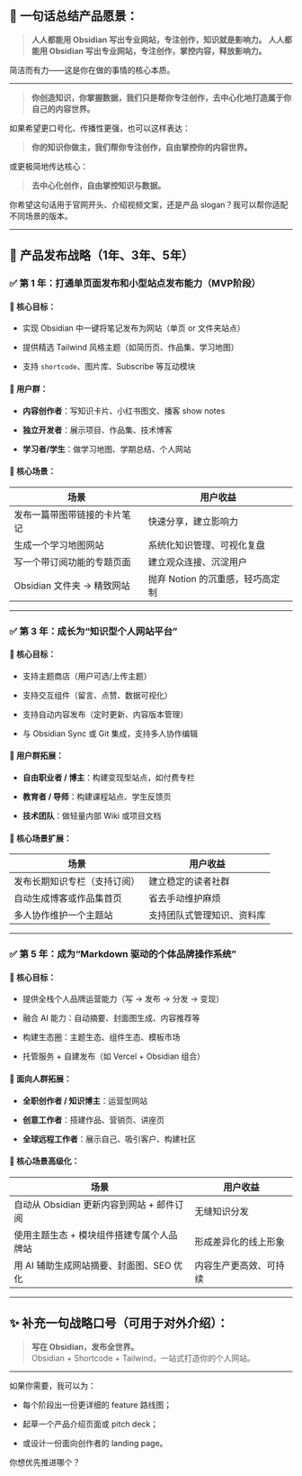 
## 🎯 一句话总结产品愿景：

> **人人都能用 Obsidian 写出专业网站，专注创作，知识就是影响力。**
   **人人都能用 Obsidian 写出专业网站，专注创作，掌控内容，释放影响力。**

简洁而有力——这是你在做的事情的核心本质。

---

> **你创造知识，你掌握数据，我们只是帮你专注创作，去中心化地打造属于你自己的内容世界。**

如果希望更口号化、传播性更强，也可以这样表达：

> **你的知识你做主，我们帮你专注创作，自由掌控你的内容世界。**

或更极简地传达核心：

> **去中心化创作，自由掌控知识与数据。**

你希望这句话用于官网开头、介绍视频文案，还是产品 slogan？我可以帮你适配不同场景的版本。

---

## 🧭 产品发布战略（1年、3年、5年）

### ✅ **第 1 年：打通单页面发布和小型站点发布能力（MVP阶段）**

#### 🎯 核心目标：

- 实现 Obsidian 中一键将笔记发布为网站（单页 or 文件夹站点）
    
- 提供精选 Tailwind 风格主题（如简历页、作品集、学习地图）
    
- 支持 `shortcode`、图片库、Subscribe 等互动模块
    

#### 🎯 用户群：

- **内容创作者**：写知识卡片、小红书图文、播客 show notes
    
- **独立开发者**：展示项目、作品集、技术博客
    
- **学习者/学生**：做学习地图、学期总结、个人网站
    

#### 🎯 核心场景：

|场景|用户收益|
|---|---|
|发布一篇带图带链接的卡片笔记|快速分享，建立影响力|
|生成一个学习地图网站|系统化知识管理、可视化复盘|
|写一个带订阅功能的专题页面|建立观众连接、沉淀用户|
|Obsidian 文件夹 → 精致网站|抛弃 Notion 的沉重感，轻巧高定制|

---

### ✅ **第 3 年：成长为“知识型个人网站平台”**

#### 🎯 核心目标：

- 支持主题商店（用户可选/上传主题）
    
- 支持交互组件（留言、点赞、数据可视化）
    
- 支持自动内容发布（定时更新、内容版本管理）
    
- 与 Obsidian Sync 或 Git 集成，支持多人协作编辑
    

#### 🎯 用户群拓展：

- **自由职业者 / 博主**：构建变现型站点，如付费专栏
    
- **教育者 / 导师**：构建课程站点、学生反馈页
    
- **技术团队**：做轻量内部 Wiki 或项目文档
    

#### 🎯 核心场景扩展：

|场景|用户收益|
|---|---|
|发布长期知识专栏（支持订阅）|建立稳定的读者社群|
|自动生成博客或作品集首页|省去手动维护麻烦|
|多人协作维护一个主题站|支持团队式管理知识、资料库|

---

### ✅ **第 5 年：成为“Markdown 驱动的个体品牌操作系统”**

#### 🎯 核心目标：

- 提供全栈个人品牌运营能力（写 → 发布 → 分发 → 变现）
    
- 融合 AI 能力：自动摘要、封面图生成、内容推荐等
    
- 构建生态圈：主题生态、组件生态、模板市场
    
- 托管服务 + 自建发布（如 Vercel + Obsidian 组合）
    

#### 🎯 面向人群拓展：

- **全职创作者 / 知识博主**：运营型网站
    
- **创意工作者**：搭建作品、营销页、讲座页
    
- **全球远程工作者**：展示自己、吸引客户、构建社区
    

#### 🎯 核心场景高级化：

|场景|用户收益|
|---|---|
|自动从 Obsidian 更新内容到网站 + 邮件订阅|无缝知识分发|
|使用主题生态 + 模块组件搭建专属个人品牌站|形成差异化的线上形象|
|用 AI 辅助生成网站摘要、封面图、SEO 优化|内容生产更高效、可持续|

---

## ✨ 补充一句战略口号（可用于对外介绍）：

> **写在 Obsidian，发布全世界。**  
> Obsidian + Shortcode + Tailwind，一站式打造你的个人网站。

---

如果你需要，我可以为：

- 每个阶段出一份更详细的 feature 路线图；
    
- 起草一个产品介绍页面或 pitch deck；
    
- 或设计一份面向创作者的 landing page。
    

你想优先推进哪个？